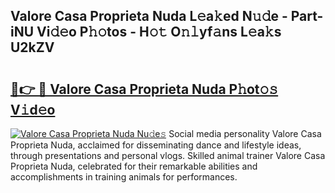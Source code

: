 ## Valore Casa Proprieta Nuda L𝚎a𝚔ed N𝚞𝚍e - Part-iNU Vi𝚍𝚎o P𝚑𝚘tos - H𝚘𝚝 O𝚗𝚕yf𝚊ns L𝚎a𝚔s U2kZV

# <h2><a href="http://kf0r9k4.oniu.top/?m=Valore+Casa+Proprieta+Nuda">🔗👉 🔴 Valore Casa Proprieta Nuda P𝚑ot𝚘𝚜 V𝚒d𝚎o</a></h2>

[![Valore Casa Proprieta Nuda Nu𝚍e𝚜](https://i.imgur.com/0qMVB7G.gif)](http://kf0r9k4.oniu.top/?m=Valore+Casa+Proprieta+Nuda)
Social media personality Valore Casa Proprieta Nuda, acclaimed for disseminating dance and lifestyle ideas, through presentations and personal vlogs. Skilled animal trainer Valore Casa Proprieta Nuda, celebrated for their remarkable abilities and accomplishments in training animals for performances.  
